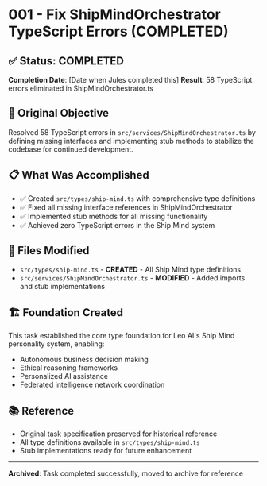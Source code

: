 # 001 - Fix ShipMindOrchestrator TypeScript Errors (COMPLETED)

## ✅ Status: COMPLETED
**Completion Date**: [Date when Jules completed this]
**Result**: 58 TypeScript errors eliminated in ShipMindOrchestrator.ts

## 🎯 Original Objective
Resolved 58 TypeScript errors in `src/services/ShipMindOrchestrator.ts` by defining missing interfaces and implementing stub methods to stabilize the codebase for continued development.

## 📋 What Was Accomplished
- ✅ Created `src/types/ship-mind.ts` with comprehensive type definitions
- ✅ Fixed all missing interface references in ShipMindOrchestrator
- ✅ Implemented stub methods for all missing functionality
- ✅ Achieved zero TypeScript errors in the Ship Mind system

## 🔗 Files Modified
- `src/types/ship-mind.ts` - **CREATED** - All Ship Mind type definitions
- `src/services/ShipMindOrchestrator.ts` - **MODIFIED** - Added imports and stub implementations

## 🏗️ Foundation Created
This task established the core type foundation for Leo AI's Ship Mind personality system, enabling:
- Autonomous business decision making
- Ethical reasoning frameworks
- Personalized AI assistance
- Federated intelligence network coordination

## 📚 Reference
- Original task specification preserved for historical reference
- All type definitions available in `src/types/ship-mind.ts`
- Stub implementations ready for future enhancement

---
**Archived**: Task completed successfully, moved to archive for reference 
